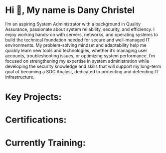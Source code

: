 # Hi 👋, My name is Dany Christel 
I’m an aspiring System Administrator with a background in Quality Assurance, passionate about system reliability, security, and efficiency. I enjoy working hands-on with servers, networks, and operating systems to build the technical foundation needed for secure and well-managed IT environments. My problem-solving mindset and adaptability help me quickly learn new tools and technologies, whether it’s managing user accounts, troubleshooting issues, or optimizing system performance. I’m focused on strengthening my expertise in system administration while developing the security knowledge and skills that will support my long-term goal of becoming a SOC Analyst, dedicated to protecting and defending IT infrastructure.

# Key Projects:


# Certifications: 


# Currently Training:




